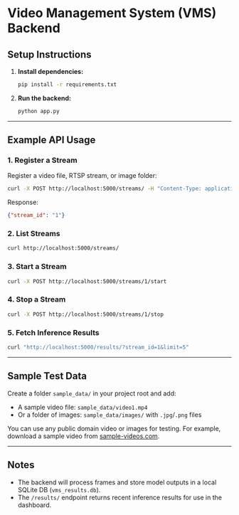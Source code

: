 # Video Management System (VMS) Backend

## Setup Instructions

1. **Install dependencies:**
   ```bash
   pip install -r requirements.txt
   ```

2. **Run the backend:**
   ```bash
   python app.py
   ```

---

## Example API Usage

### 1. Register a Stream
Register a video file, RTSP stream, or image folder:
```bash
curl -X POST http://localhost:5000/streams/ -H "Content-Type: application/json" -d '{"url": "./sample_data/video1.mp4"}'
```
Response:
```json
{"stream_id": "1"}
```

### 2. List Streams
```bash
curl http://localhost:5000/streams/
```

### 3. Start a Stream
```bash
curl -X POST http://localhost:5000/streams/1/start
```

### 4. Stop a Stream
```bash
curl -X POST http://localhost:5000/streams/1/stop
```

### 5. Fetch Inference Results
```bash
curl "http://localhost:5000/results/?stream_id=1&limit=5"
```

---

## Sample Test Data

Create a folder `sample_data/` in your project root and add:
- A sample video file: `sample_data/video1.mp4`
- Or a folder of images: `sample_data/images/` with `.jpg`/`.png` files

You can use any public domain video or images for testing. For example, download a sample video from [sample-videos.com](https://sample-videos.com/).

---

## Notes
- The backend will process frames and store model outputs in a local SQLite DB (`vms_results.db`).
- The `/results/` endpoint returns recent inference results for use in the dashboard. 